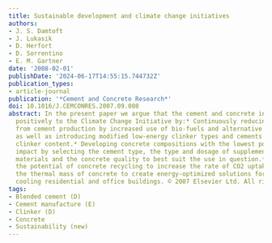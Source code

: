 ```yaml
---
title: Sustainable development and climate change initiatives
authors:
- J. S. Damtoft
- J. Lukasik
- D. Herfort
- D. Sorrentino
- E. M. Gartner
date: '2008-02-01'
publishDate: '2024-06-17T14:55:15.744732Z'
publication_types:
- article-journal
publication: '*Cement and Concrete Research*'
doi: 10.1016/J.CEMCONRES.2007.09.008
abstract: In the present paper we argue that the cement and concrete industry is contributing
  positively to the Climate Change Initiative by:* Continuously reducing the CO2 emission
  from cement production by increased use of bio-fuels and alternative raw materials
  as well as introducing modified low-energy clinker types and cements with reduced
  clinker content.* Developing concrete compositions with the lowest possible environmental
  impact by selecting the cement type, the type and dosage of supplementary cementitious
  materials and the concrete quality to best suit the use in question.* Exploiting
  the potential of concrete recycling to increase the rate of CO2 uptake.* Exploiting
  the thermal mass of concrete to create energy-optimized solutions for heating and
  cooling residential and office buildings. © 2007 Elsevier Ltd. All rights reserved.
tags:
- Blended cement (D)
- Cement manufacture (E)
- Clinker (D)
- Concrete
- Sustainability (new)
---
```

